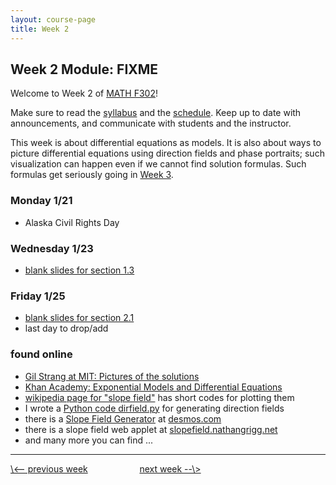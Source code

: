 ```yaml
---
layout: course-page
title: Week 2
---
```


## Week 2 Module: FIXME

Welcome to Week 2 of [MATH F302](index.html)!

Make sure to read the [syllabus](syllabus.pdf) and the [schedule](schedule.pdf).  Keep up to date with announcements, and communicate with students and the instructor.

This week is about differential equations as models.  It is also about ways to picture differential equations using direction fields and phase portraits; such visualization can happen even if we cannot find solution formulas.  Such formulas get seriously going in [Week 3](week3).

### Monday 1/21
* Alaska Civil Rights Day

### Wednesday 1/23
* [blank slides for section 1.3](assets/slides/1-3.pdf)

### Friday 1/25
* [blank slides for section 2.1](assets/slides/2-1.pdf)
* last day to drop/add

### found online
* [Gil Strang at MIT: Pictures of the solutions](https://www.youtube.com/watch?v=cDfWtSqGiBY)
* [Khan Academy: Exponential Models and Differential Equations](https://www.khanacademy.org/math/ap-calculus-ab/ab-differential-equations-new/ab-7-8/v/modeling-population-with-simple-differential-equation)
* [wikipedia page for "slope field"](https://en.wikipedia.org/wiki/Slope_field) has short codes for plotting them
* I wrote a [Python code dirfield.py](other) for generating direction fields
* there is a [Slope Field Generator](https://www.desmos.com/calculator/p7vd3cdmei) at [desmos.com](https://www.desmos.com)
* there is a slope field web applet at [slopefield.nathangrigg.net](http://slopefield.nathangrigg.net/)
* and many more you can find ...

<hr>
<a align="left" href="week1">\<-- previous week</a>  &nbsp; &nbsp; &nbsp; &nbsp; &nbsp; &nbsp; &nbsp; &nbsp; &nbsp; &nbsp; <a align="right" href="week3">next week --\></a>

